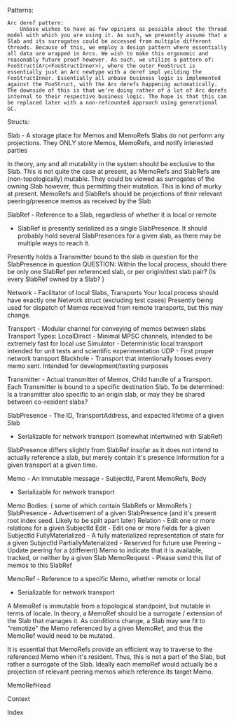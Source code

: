 Patterns:

    Arc deref pattern:
        Unbase wishes to have as few opinions as possible about the thread model with which you are using it. As such, we presently assume that a Slab and its surrogates could be accessed from multiple different threads. Because of this, we employ a design pattern where essentially all data are wrapped in Arcs. We wish to make this ergonomic and reasonably future proof however. As such, we utilize a pattern of: FooStruct(Arc<FooStructInner>), where the outer FooStruct is essentially just an Arc newtype with a deref impl yeilding the FooStructInner. Essentially all unbase business logic is implemented against the FooStruct, with the Arc derefs happening automatically. The downside of this is that we're doing rather of a lot of Arc derefs internal to their respective business logic. The hope is that this can be replaced later with a non-refcounted approach using generational GC.

Structs:

Slab - A storage place for Memos and MemoRefs
  Slabs do not perform any projections. They ONLY store Memos, MemoRefs, and notify interested parties

  In theory, any and all mutability in the system should be exclusive to the Slab.
  This is not quite the case at present, as MemoRefs and SlabRefs are (non-topologically) mutable. They could be viewed as surrogates of the owning Slab however, thus permitting their mutation.
  This is kind of murky at present. MemoRefs and SlabRefs should be projections of their relevant peering/presence memos as received by the Slab

SlabRef - Reference to a Slab, regardless of whether it is local or remote
  * SlabRef is presently serialized as a single SlabPresence. It should probably hold several SlabPresences for a given slab, as there may be multiple ways to reach it.

  Presently holds a Transmitter bound to the slab in question for the SlabPresence in question
  QUESTION: Within the local process, should there be only one SlabRef per referenced slab, or per origin/dest slab pair? (Is every SlabRef owned by a Slab? )

Network - Facilitator of local Slabs, Transports
  Your local process should have exactly one Network struct (excluding test cases)
  Presently being used for dispatch of Memos received from remote transports, but this may change.

Transport - Modular channel for conveying of memos between slabs
  Transport Types:
    LocalDirect - Minimal MPSC channels, intended to be extremely fast for local use
    Simulator - Deterministic local transport intended for unit tests and scientific experimentation
    UDP - First proper network transport
    Blackhole - Transport that intentionally looses every memo sent. Intended for development/testing purposes

Transmitter - Actual transmitter of Memos, Child handle of a Transport.
  Each Transmitter is bound to a specific destination Slab.
  To be determined: Is a transmitter also specific to an origin slab, or may they be shared between co-resident slabs?

SlabPresence - The ID, TransportAddress, and expected lifetime of a given Slab
  * Serializable for network transport (somewhat intertwined with SlabRef)

  SlabPresence differs slightly from SlabRef insofar as it does not intend to actually reference a slab, but merely contain it's presence information for a given transport at a given time.

Memo - An immutable message - SubjectId, Parent MemoRefs, Body
  * Serializable for network transport

  Memo Bodies: ( some of which contain SlabRefs or MemoRefs )
    SlabPresence - Advertisement of a given SlabPresence (and it's present root index seed. Likely to be split apart later)
    Relation - Edit one or more relations for a given SubjectId
    Edit - Edit one or more fields for a given SubjectId
    FullyMaterialized - A fully materialized representation of state for a given SubjectId
    PartiallyMaterialized - Reserved for future use
    Peering – Update peering for a (different) Memo to indicate that it is available, tracked, or neither by a given Slab
    MemoRequest - Please send this list of memos to this SlabRef

MemoRef - Reference to a specific Memo, whether remote or local
  * Serializable for network transport

  A MemoRef is immutable from a topological standpoint, but mutable in terms of locale.
  In theory, a MemoRef should be a surrogate / extension of the Slab that manages it.
  As conditions change, a Slab may see fit to "remotize" the Memo referenced by a given MemoRef, and thus the MemoRef would need to be mutated.

  It is essential that MemoRefs provide an efficient way to traverse to the referenced Memo when it's resident.
  Thus, this is not a part of the Slab, but rather a surrogate of the Slab. Ideally each memoRef would actually be a projection of relevant peering memos which reference its target Memo.

MemoRefHead

Context

Index
